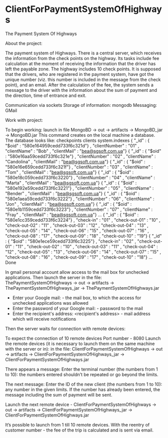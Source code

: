 # ClientForPaymentSystemOfHighways

The Payment System Of Highways

About the project:

The payment system of Highways.
There is a central server, which receives the information from the check points on the highway. 
Its tasks include fee calculation at the moment of receiving the information that the driver has left the payable zone.
The highway includes 10 check points. It is supposed that the drivers, who are registered in the payment system, have got the unique number (viz. this number is included in the message from the check point), and an email.
After the calculation of the fee, the system sends a message to the driver with the information about the sum of payment and the direction, time of entrance and exit. 

Communication via sockets 
Storage of information: mongodb
Messaging: GMail

Work with project:

To begin working: launch in file MongoBD -> out -> artifacts -> MongoBD_jar -> MongoBD.jar
This command creates on the local machine a database. The database looks like: 
checkpoints
clients
system.indexes
{ "_id" : { "$oid" : "580e164959cedd733f6c321d"} , "clientNumber" : "01" , "clientName" : "Bob" , "clientMail" : "bea@sgsoft.com.ua"}
{ "_id" : { "$oid" : "580e16aa59cedd733f6c321e"} , "clientNumber" : "02" , "clientName" : "Candolina" , "clientMail" : "bea@sgsoft.com.ua"}
{ "_id" : { "$oid" : "580e16e659cedd733f6c321f"} , "clientNumber" : "03" , "clientName" : "Tom" , "clientMail" : "bea@sgsoft.com.ua"}
{ "_id" : { "$oid" : "580e18c059cedd733f6c3220"} , "clientNumber" : "04" , "clientName" : "Marta" , "clientMail" : "bea@sgsoft.com.ua"}
{ "_id" : { "$oid" : "580e192e59cedd733f6c3221"} , "clientNumber" : "05" , "clientName" : "Bender" , "clientMail" : "bea@sgsoft.com.ua"}
{ "_id" : { "$oid" : "580e1aea59cedd733f6c3222"} , "clientNumber" : "06" , "clientName" : "Jon" , "clientMail" : "bea@sgsoft.com.ua"}
{ "_id" : { "$oid" : "580e1b1159cedd733f6c3223"} , "clientNumber" : "07" , "clientName" : "Fray" , "clientMail" : "bea@sgsoft.com.ua"}
...
{ "_id" : { "$oid" : "580e1cc359cedd733f6c3224"} , "check-in" : "01" , "check-out-01" : "10" , "check-out-02" : "11" , "check-out-03" : "12" , "check-out-04" : "13" , "check-out-05" : "14" , "check-out-06" : "15" , "check-out-07" : "16" , "check-out-08" : "17" , "check-out-09" : "18" , "check-out-10" : "19"}
{ "_id" : { "$oid" : "580e1ece59cedd733f6c3225"} , "check-in" : "02" , "check-out-01" : "11" , "check-out-02" : "10" , "check-out-03" : "11" , "check-out-04" : "12" , "check-out-05" : "13" , "check-out-06" : "14" , "check-out-07" : "15" , "check-out-08" : "16" , "check-out-09" : "17" , "check-out-10" : "18"}
...
Done

In gmail personal account allow access to the mail box for unchecked applications.
Then launch the server in the file:
 ThePaymentSystemOfHighways -> out -> artifacts -> ThePaymentSystemOfHighways_jar -> ThePaymentSystemOfHighways.jar
- Enter your Google mail: <Your Google mail:> - the mail box, to which the access for unchecked applications was allowed
- Enter the password of your Google mail: <password> - password to the mail 
- Enter the recipient's address: <recipient's address> - mail address which will receive notifications 

Then the server waits for connection with remote devices:

To expect the connection of 10 remote devices
Port number - 8080
    Launch the remote devices (it is necessary to launch them on the same machine with the server or in): in the file:  ClientForPaymentSystemOfHighways -> out -> artifacts -> ClientForPaymentSystemOfHighways_jar -> ClientForPaymentSystemOfHighways.jar

There appears a message: Enter the terminal number (the numbers from 1 to 10): the numbers entered shouldn’t  be repeated or go beyond the limits.

The next message: Enter the ID of the new client (the numbers from 1 to 10): any number in the given limits. If the number has already been entered, the message including the sum of payment will be sent.

Launch the next remote device - ClientForPaymentSystemOfHighways -> out -> artifacts -> ClientForPaymentSystemOfHighways_jar -> ClientForPaymentSystemOfHighways.jar

It’s possible to launch from 1 till 10 remote devices. 
With the reentry of customer number -   the fee of the trip is calculated and is sent via email.
